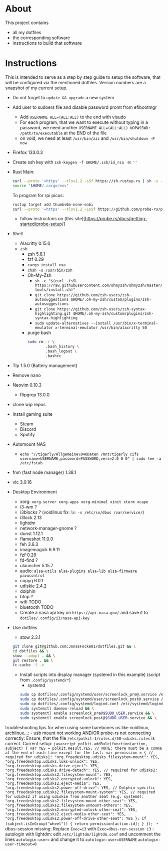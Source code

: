 # About

This project contains
- all my dotfiles
- the corresponding software
- instructions to build that software

# Instructions

This is intended to serve as a step by step guide to setup the software, that will be configured via the mentioned dotfiles.
Version numbers are a snapshot of my current setup.

- Do not forget to `update && upgrade` a new system
- Add user to sudoers file and disable password promt from efibootmgr
    - Add `USERNAME ALL=(ALL:ALL)` to the end with visudo
    - For each program, that we want to execute without typing in a password, we need another `USERNAME ALL=(ALL:ALL) NOPASSWD: /path/to/executable` at the END of the file
  	- on void, we need at least `/usr/bin/zzz` and `/usr/bin/shutdown -P now`
- Firefox 133.0.3
- Create ssh key with `ssh-keygen -f $HOME/.ssh/id_rsa -N ''`

- Rust
    Main:
    ```bash
    curl --proto '=https' --tlsv1.2 -sSf https://sh.rustup.rs | sh -s -- -y && \
	source "$HOME/.cargo/env"
    ```

    To program for rpi picos:
    ```bash
    rustup target add thumbv6m-none-eabi
    curl --proto '=https' --tlsv1.2 -LsSf https://github.com/probe-rs/probe-rs/releases/latest/download/probe-rs-tools-installer.sh | sh
    ```
    - follow instructons on (this site)[https://probe.rs/docs/getting-started/probe-setup/]

- Shell
    - Alacritty 0.15.0
    - zsh
        - zsh 5.8.1
        - fzf 0.29
        - `cargo install exa`
        - `chsh -s /usr/bin/zsh`
        - Oh-My-Zsh
            - `sh -c "$(curl -fsSL https://raw.githubusercontent.com/ohmyzsh/ohmyzsh/master/tools/install.sh)"`
            - `git clone https://github.com/zsh-users/zsh-autosuggestions $HOME/.oh-my-zsh/custom/plugins/zsh-autosuggestions`
            - `git clone https://github.com/zsh-users/zsh-syntax-highlighting.git $HOME/.oh-my-zsh/custom/plugins/zsh-syntax-highlighting`
            - `sudo update-alternatives --install /usr/bin/x-terminal-emulator x-terminal-emulator /usr/bin/alacritty 50`
        - purge bash
            ```bash
            sudo rm -r \
                    .bash_history \
                    .bash_logout \
                    .bashrc
            ```
- Tlp 1.5.0 (Battery management)
- Remove nano
- Neovim 0.10.3
    - Ripgrep 13.0.0
- clone wip repos
- Install gaming suite
    - Steam
    - Discord
    - Spotify
- Automount NAS
    - `echo "//tigerly/Allgemeine\040Daten /mnt/tigerly cifs username=USERNAME,password=PASSWORD,vers=2.0 0 0" | sudo tee -a /etc/fstab`
- fnm (fast node manager) 1.38.1
- vlc 3.0.16
- Desktop Environment
    - xorg: `xorg-server xorg-apps xorg-minimal xinit xterm xcape`
    - i3-wm ?
    - i3blocks ? (voidlinux fix: `ln -s /etc/sv/dbus /var/service/`)
    - i3lock 2.13
    - lightdm
    - network-manager-gnome ?
    - dunst 1.12.1
    - flameshot 11.0.0
    - feh 3.6.3
    - imagemagick 6.9.11
    - fzf 0.29
    - fd-find ?
    - ulauncher 5.15.7
    - audio: `alsa-utils alsa-plugins alsa-lib alsa-firmware pavucontrol`
    - copyq 6.0.1
    - udiskie 2.4.2
    - dolphin
    - btop ?
    - wifi TODO
    - bluetooth TODO
    - Create a nasa api key on `https://api.nasa.gov/` and save it to `dotiles/.config/i3/nasa-api-key`
- Use dotfiles
    - stow 2.3.1
    ```bash
    git clone git@github.com:JonasFocke01/dotfiles.git && \
    cd dotfiles && \
    stow --adopt . && \
    git restore . && \
    fc-cache -f -v
    ```
    - Install scripts into display manager (systemd in this example) (script from `.config/systemd/*`)
        - systemd
        ```bash
        sudo cp dotfiles/.config/systemd/user/screenlock_pre@.service /etc/systemd/system/screenlock_pre@.service && \
        sudo cp dotfiles/.config/systemd/user/screenlock_post@.service /etc/systemd/system/screenlock_post@.service && \
        sudo cp dotfiles/.config/systemd/logind.conf /etc/systemd/logind.conf
        sudo systemctl daemon-reload && \
        sudo systemctl enable screenlock_pre@$SUDO_USER.service && \
        sudo systemctl enable screenlock_post@$SUDO_USER.service && \
        ```

troubleshooting tips for when using some barebones os like voidlinux, archlinux...:
	- usb mount not working AND/OR probe-rs not connecting correctly: Ensure, that the file `/etc/polkit-1/rules.d/50-udisks.rules` is correct.
 		Current setup: ```javascript
   				polkit.addRule(function(action, subject) {
  				var YES = polkit.Result.YES;
  				// NOTE: there must be a comma at the end of each line except for the last:
  				var permission = {
    					// required for udisks1:
    					"org.freedesktop.udisks.filesystem-mount": YES,
    					"org.freedesktop.udisks.luks-unlock": YES,
    					"org.freedesktop.udisks.drive-eject": YES,
    					"org.freedesktop.udisks.drive-detach": YES,
    					// required for udisks2:
    					"org.freedesktop.udisks2.filesystem-mount": YES,
    					"org.freedesktop.udisks2.encrypted-unlock": YES,
    					"org.freedesktop.udisks2.eject-media": YES,
    					"org.freedesktop.udisks2.power-off-drive": YES,
    					// Dolphin specific
    					"org.freedesktop.udisks2.filesystem-mount-system": YES,
    					// required for udisks2 if using udiskie from another seat (e.g. systemd):
    					"org.freedesktop.udisks2.filesystem-mount-other-seat": YES,
    					"org.freedesktop.udisks2.filesystem-unmount-others": YES,
    					"org.freedesktop.udisks2.encrypted-unlock-other-seat": YES,
    					"org.freedesktop.udisks2.eject-media-other-seat": YES,
    					"org.freedesktop.udisks2.power-off-drive-other-seat": YES
 				};
  				if (subject.isInGroup("wheel")) {
    					return permission[action.id];
  				}
				});
				```
	- dbus-session missing:
 		Replace `Exec=i3` with `Exec=dbus-run-session i3`
   	- autologin with lightdm:
    		edit `/etc/lightdm/lightdm.conf` and uncomment the lines
      			`autologin-user=` and change it to `autologin-user=USERNAME`
	 		`autologin-user-timeout=0`
